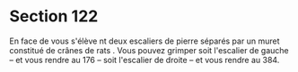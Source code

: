 # Section 122

En face de vous s'élève nt deux escaliers de pierre séparés par un muret constitué de
crânes de rats . Vous pouvez grimper soit l'escalier de gauche – et vous rendre au 176 –
soit l'escalier de droite  – et vous rendre au 384.